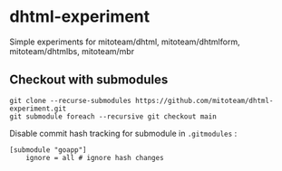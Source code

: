 # dhtml-experiment

Simple experiments for mitoteam/dhtml, mitoteam/dhtmlform, mitoteam/dhtmlbs, mitoteam/mbr

## Checkout with submodules

```
git clone --recurse-submodules https://github.com/mitoteam/dhtml-experiment.git
git submodule foreach --recursive git checkout main
```

Disable commit hash tracking for submodule in `.gitmodules` :
```
[submodule "goapp"]
    ignore = all # ignore hash changes
```
